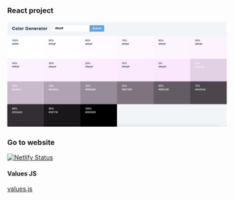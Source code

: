 ### React project

![screenshot](images/screenshot-color-generator.png)

### Go to website
[![Netlify Status](https://api.netlify.com/api/v1/badges/d36109fa-fbfe-42f9-9ed9-c82dcd575b5a/deploy-status)](https://app.netlify.com/sites/color-generator-react-js/deploys)

#### Values JS

[values.js](https://github.com/noeldelgado/values.js)

